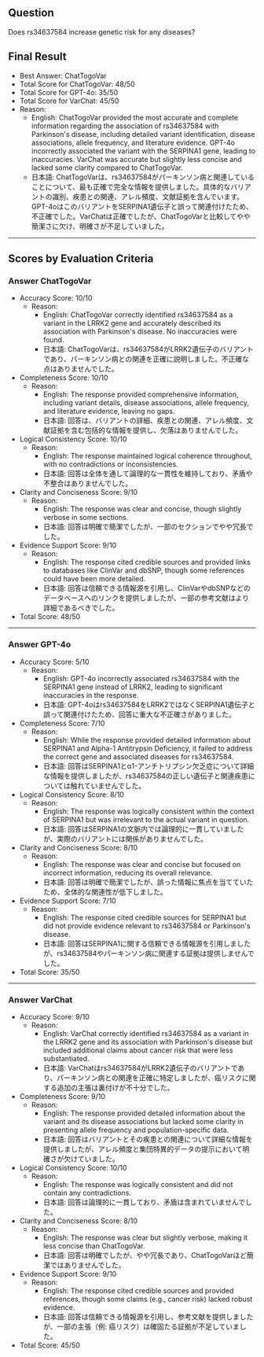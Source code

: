 ## Question

Does rs34637584 increase genetic risk for any diseases?

## Final Result

- Best Answer: ChatTogoVar
- Total Score for ChatTogoVar: 48/50
- Total Score for GPT-4o: 35/50
- Total Score for VarChat: 45/50
- Reason:
  - English: ChatTogoVar provided the most accurate and complete information regarding the association of rs34637584 with Parkinson's disease, including detailed variant identification, disease associations, allele frequency, and literature evidence. GPT-4o incorrectly associated the variant with the SERPINA1 gene, leading to inaccuracies. VarChat was accurate but slightly less concise and lacked some clarity compared to ChatTogoVar.
  - 日本語: ChatTogoVarは、rs34637584がパーキンソン病と関連していることについて、最も正確で完全な情報を提供しました。具体的なバリアントの識別、疾患との関連、アレル頻度、文献証拠を含んでいます。GPT-4oはこのバリアントをSERPINA1遺伝子と誤って関連付けたため、不正確でした。VarChatは正確でしたが、ChatTogoVarと比較してやや簡潔さに欠け、明確さが不足していました。

---

## Scores by Evaluation Criteria

### Answer ChatTogoVar
- Accuracy Score: 10/10
  - Reason: 
    - English: ChatTogoVar correctly identified rs34637584 as a variant in the LRRK2 gene and accurately described its association with Parkinson's disease. No inaccuracies were found.
    - 日本語: ChatTogoVarは、rs34637584がLRRK2遺伝子のバリアントであり、パーキンソン病との関連を正確に説明しました。不正確な点はありませんでした。
- Completeness Score: 10/10
  - Reason: 
    - English: The response provided comprehensive information, including variant details, disease associations, allele frequency, and literature evidence, leaving no gaps.
    - 日本語: 回答は、バリアントの詳細、疾患との関連、アレル頻度、文献証拠を含む包括的な情報を提供し、欠落はありませんでした。
- Logical Consistency Score: 10/10
  - Reason: 
    - English: The response maintained logical coherence throughout, with no contradictions or inconsistencies.
    - 日本語: 回答は全体を通して論理的な一貫性を維持しており、矛盾や不整合はありませんでした。
- Clarity and Conciseness Score: 9/10
  - Reason: 
    - English: The response was clear and concise, though slightly verbose in some sections.
    - 日本語: 回答は明確で簡潔でしたが、一部のセクションでやや冗長でした。
- Evidence Support Score: 9/10
  - Reason: 
    - English: The response cited credible sources and provided links to databases like ClinVar and dbSNP, though some references could have been more detailed.
    - 日本語: 回答は信頼できる情報源を引用し、ClinVarやdbSNPなどのデータベースへのリンクを提供しましたが、一部の参考文献はより詳細であるべきでした。
- Total Score: 48/50

---

### Answer GPT-4o
- Accuracy Score: 5/10
  - Reason: 
    - English: GPT-4o incorrectly associated rs34637584 with the SERPINA1 gene instead of LRRK2, leading to significant inaccuracies in the response.
    - 日本語: GPT-4oはrs34637584をLRRK2ではなくSERPINA1遺伝子と誤って関連付けたため、回答に重大な不正確さがありました。
- Completeness Score: 7/10
  - Reason: 
    - English: While the response provided detailed information about SERPINA1 and Alpha-1 Antitrypsin Deficiency, it failed to address the correct gene and associated diseases for rs34637584.
    - 日本語: 回答はSERPINA1とα1-アンチトリプシン欠乏症について詳細な情報を提供しましたが、rs34637584の正しい遺伝子と関連疾患については触れていませんでした。
- Logical Consistency Score: 8/10
  - Reason: 
    - English: The response was logically consistent within the context of SERPINA1 but was irrelevant to the actual variant in question.
    - 日本語: 回答はSERPINA1の文脈内では論理的に一貫していましたが、実際のバリアントには関係がありませんでした。
- Clarity and Conciseness Score: 8/10
  - Reason: 
    - English: The response was clear and concise but focused on incorrect information, reducing its overall relevance.
    - 日本語: 回答は明確で簡潔でしたが、誤った情報に焦点を当てていたため、全体的な関連性が低下しました。
- Evidence Support Score: 7/10
  - Reason: 
    - English: The response cited credible sources for SERPINA1 but did not provide evidence relevant to rs34637584 or Parkinson's disease.
    - 日本語: 回答はSERPINA1に関する信頼できる情報源を引用しましたが、rs34637584やパーキンソン病に関連する証拠は提供しませんでした。
- Total Score: 35/50

---

### Answer VarChat
- Accuracy Score: 9/10
  - Reason: 
    - English: VarChat correctly identified rs34637584 as a variant in the LRRK2 gene and its association with Parkinson's disease but included additional claims about cancer risk that were less substantiated.
    - 日本語: VarChatはrs34637584がLRRK2遺伝子のバリアントであり、パーキンソン病との関連を正確に特定しましたが、癌リスクに関する追加の主張は裏付けが不十分でした。
- Completeness Score: 9/10
  - Reason: 
    - English: The response provided detailed information about the variant and its disease associations but lacked some clarity in presenting allele frequency and population-specific data.
    - 日本語: 回答はバリアントとその疾患との関連について詳細な情報を提供しましたが、アレル頻度と集団特異的データの提示において明確さが欠けていました。
- Logical Consistency Score: 10/10
  - Reason: 
    - English: The response was logically consistent and did not contain any contradictions.
    - 日本語: 回答は論理的に一貫しており、矛盾は含まれていませんでした。
- Clarity and Conciseness Score: 8/10
  - Reason: 
    - English: The response was clear but slightly verbose, making it less concise than ChatTogoVar.
    - 日本語: 回答は明確でしたが、やや冗長であり、ChatTogoVarほど簡潔ではありませんでした。
- Evidence Support Score: 9/10
  - Reason: 
    - English: The response cited credible sources and provided references, though some claims (e.g., cancer risk) lacked robust evidence.
    - 日本語: 回答は信頼できる情報源を引用し、参考文献を提供しましたが、一部の主張（例: 癌リスク）は確固たる証拠が不足していました。
- Total Score: 45/50